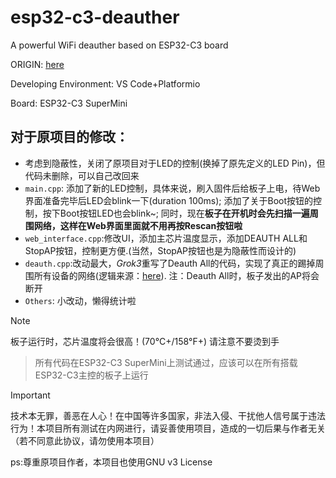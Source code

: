 # esp32-c3-deauther
A powerful WiFi deauther based on ESP32-C3 board

ORIGIN: [here](https://github.com/wolfyy59/esp32c3-deauther)

Developing Environment: VS Code+Platformio

Board: ESP32-C3 SuperMini

## 对于原项目的修改：
* 考虑到隐蔽性，关闭了原项目对于LED的控制(换掉了原先定义的LED Pin)，但代码未删除，可以自己改回来
* `main.cpp`: 添加了新的LED控制，具体来说，刷入固件后给板子上电，待Web界面准备完毕后LED会blink一下(duration 100ms); 添加了关于Boot按钮的控制，按下Boot按钮LED也会blink~; 同时，现在**板子在开机时会先扫描一遍周围网络，这样在Web界面里面就不用再按Rescan按钮啦**
* `web_interface.cpp`:修改UI，添加主芯片温度显示，添加DEAUTH ALL和StopAP按钮，控制更方便.(当然，StopAP按钮也是为隐蔽性而设计的)
* `deauth.cpp`:改动最大，*Grok3*重写了Deauth All的代码，实现了真正的踢掉周围所有设备的网络(逻辑来源：[here](https://github.com/zRCrackiiN/DeauthKeychain)). 注：Deauth All时，板子发出的AP将会断开
* `Others`: 小改动，懒得统计啦

> [!NOTE]
> 板子运行时，芯片温度将会很高！(70°C+/158°F+) 请注意不要烫到手

> 所有代码在ESP32-C3 SuperMini上测试通过，应该可以在所有搭载ESP32-C3主控的板子上运行

> [!IMPORTANT]
> 技术本无罪，善恶在人心！在中国等许多国家，非法入侵、干扰他人信号属于违法行为！本项目所有测试在内网进行，请妥善使用项目，造成的一切后果与作者无关（若不同意此协议，请勿使用本项目）

ps:尊重原项目作者，本项目也使用GNU v3 License
